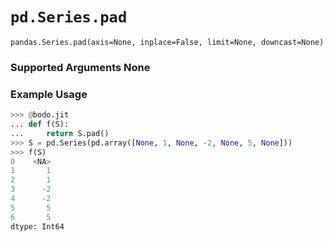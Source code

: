 # `pd.Series.pad`

`pandas.Series.pad(axis=None, inplace=False, limit=None, downcast=None)`

### Supported Arguments None

### Example Usage

```py
>>> @bodo.jit
... def f(S):
...     return S.pad()
>>> S = pd.Series(pd.array([None, 1, None, -2, None, 5, None]))
>>> f(S)
0    <NA>
1       1
2       1
3      -2
4      -2
5       5
6       5
dtype: Int64
```
